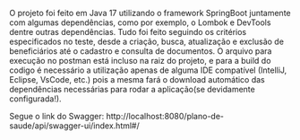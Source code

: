 O projeto foi feito em Java 17 utilizando o framework SpringBoot juntamente com algumas dependências, como por exemplo, o Lombok e DevTools dentre outras dependências.
Tudo foi feito seguindo os critérios especificados no teste, desde a criação, busca, atualização e exclusão de beneficiários até o cadastro e consulta de documentos. O arquivo para execução no postman está incluso na raiz do projeto, e para a build do codigo é necessário a utilização apenas de alguma IDE compatível (IntelliJ, Eclipse, VsCode, etc.) pois a mesma fará o download automático das dependências necessárias para rodar a aplicação(se devidamente configurada!).

Segue o link do Swagger: 
http://localhost:8080/plano-de-saude/api/swagger-ui/index.html#/

